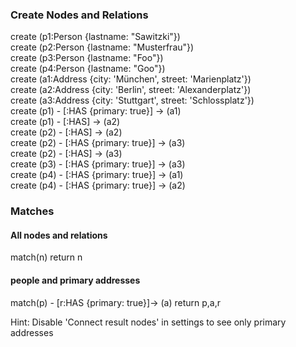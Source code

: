 ### Create Nodes and Relations

create (p1:Person {lastname: "Sawitzki"})    
create (p2:Person {lastname: "Musterfrau"})    
create (p3:Person {lastname: "Foo"})    
create (p4:Person {lastname: "Goo"})    
create (a1:Address {city: 'München', street: 'Marienplatz'})    
create (a2:Address {city: 'Berlin', street: 'Alexanderplatz'})    
create (a3:Address {city: 'Stuttgart', street: 'Schlossplatz'})    
create (p1) - [:HAS {primary: true}] -> (a1)    
create (p1) - [:HAS] -> (a2)    
create (p2) - [:HAS] -> (a2)    
create (p2) - [:HAS {primary: true}] -> (a3)    
create (p2) - [:HAS] -> (a3)    
create (p3) - [:HAS {primary: true}] -> (a3)    
create (p4) - [:HAS {primary: true}] -> (a1)    
create (p4) - [:HAS {primary: true}] -> (a2)    

### Matches
#### All nodes and relations    
match(n) return n

#### people and primary addresses
match(p) - [r:HAS {primary: true}]-> (a) return p,a,r    

Hint: Disable 'Connect result nodes' in settings to see only primary addresses






